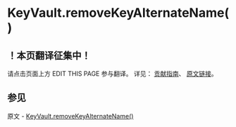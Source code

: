# KeyVault.removeKeyAlternateName()

## ！本页翻译征集中！

请点击页面上方 EDIT THIS PAGE 参与翻译。
详见：
[贡献指南]( https://github.com/JinMuInfo/MongoDB-Manual-zh/blob/master/CONTRIBUTING.md )、
[原文链接](  https://docs.mongodb.com/manual/reference/method/KeyVault.removeKeyAlternateName/  )。

## 参见

原文 - [KeyVault.removeKeyAlternateName()]( https://docs.mongodb.com/manual/reference/method/KeyVault.removeKeyAlternateName/ )

